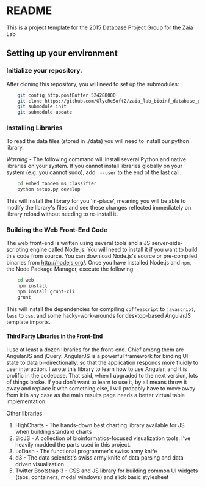# README

This is a project template for the 2015 Database Project Group for the Zaia Lab

## Setting up your environment

### Initialize your repository.
After cloning this repository, you will need to set up the submodules:

```bash
    git config http.postBuffer 524288000
    git clone https://github.com/GlycReSoft2/zaia_lab_bioinf_database_project_2015.git
    git submodule init
    git submodule update
```
### Installing Libraries
To read the data files (stored in ./data) you will need to install our python library.

*Warning* - The following command will install several Python and native libraries on your system. If you cannot install libraries globally on your system (e.g. you cannot sudo), add ` --user` to the end of the last call.

```bash
    cd embed_tandem_ms_classifier
    python setup.py develop
```

This will install the library for you 'in-place', meaning you will be able to modify the library's files and see these changes reflected immediately on library reload without needing to re-install it.

### Building the Web Front-End Code

The web front-end is written using several tools and a JS server-side-scripting engine called Node.js. You will need to install it if you want to build this code from source. You can download Node.js's source or pre-compiled binaries from <http://nodejs.org/>. Once you have installed Node.js and `npm`, the Node Package Manager, execute the following:

```bash
    cd web
    npm install
    npm install grunt-cli
    grunt
```

This will install the dependencies for compiling `coffeescript` to `javascript`, `less` to `css`, and some hacky-work-arounds for desktop-based AngularJS template imports.

#### Third Party Libraries in the Front-End
I use at least a dozen libraries for the front-end. Chief among them are AngularJS and jQuery. AngularJS is a powerful framework for binding UI state to data bi-directionally, so that the application responds more fluidly to user interaction. I wrote this library to learn how to use Angular, and it is prolific in the codebase. That said, when I upgraded to the next version, lots of things broke. If you don't want to learn to use it, by all means throw it away and replace it with something else, I will probably have to move away from it in any case as the main results page needs a better virtual table implementation

Other libraries
 1. HighCharts - The hands-down best charting library available for JS when building standard charts
 2. BioJS - A collection of bioinformatics-focused visualization tools. I've heavily modded the parts used in this project.
 3. LoDash - The functional programmer's swiss army knife
 4. d3 - The data scientist's swiss army knife of data parsing and data-driven visualization
 5. Twitter Bootstrap 3 - CSS and JS library for building common UI widgets (tabs, containers, modal windows) and slick basic stylesheet
